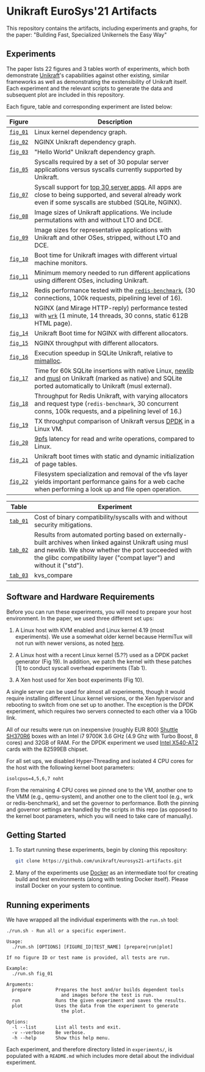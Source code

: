 # Unikraft EuroSys'21 Artifacts

This repository contains the artifacts, including experiments and graphs, for
the paper: "Building Fast, Specialized Unikernels the Easy Way"

## Experiments

The paper lists 22 figures and 3 tables worth of experiments, which both
demonstrate [Unikraft](http://unikraft.org)'s capabilities against other
existing, similar frameworks as well as demonstrating the
exstensibility of Unikraft itself.  Each experiment and the relevant scripts to
generate the data and subsequent plot are included in this repository.

Each figure, table and corresponding experiment are listed below:

| Figure                                                              | Description                                                                                                                                                                                                                   | 
|---------------------------------------------------------------------|-------------------------------------------------------------------------------------------------------------------------------------------------------------------------------------------------------------------------------|
| [`fig_01`](/experiments/fig_01_linux-deps/README.md)                | Linux kernel dependency graph.                                                                                                                                                                                                |
| [`fig_02`](/experiments/fig_02_unikraft-nginx-deps/README.md)       | NGINX Unikraft dependency graph.                                                                                                                                                                                              |
| [`fig_03`](/experiments/fig_03_unikraft-helloworld-deps/README.md)  | "Hello World" Unikraft dependency graph.                                                                                                                                                                                      |
| [`fig_05`](/experiments/fig_05_syscall-heatmap/README.md)           | Syscalls required by a set of 30 popular server applications versus syscalls currently supported by Unikraft.                                                                                                                 |
| [`fig_07`](/experiments/fig_07_syscall-support/README.md)           | Syscall support for [top 30 server apps](https://popcon.debian.org/). All apps are close to being supported, and several already work even if some syscalls are stubbed (SQLite, NGINX).                                      |
| [`fig_08`](/experiments/fig_08_unikraft-image-size/README.md)       | Image sizes of Unikraft applications.  We include  permutations with and without LTO and DCE.                                                                                                                                 |
| [`fig_09`](/experiments/fig_09_compare-image-size/README.md)        | Image sizes for representative applications with Unikraft and other OSes, stripped, without LTO and DCE.                                                                                                                      |
| [`fig_10`](/experiments/fig_10_unikraft-boot/README.md)             | Boot time for Unikraft images with different virtual machine monitors.                                                                                                                                                        |
| [`fig_11`](/experiments/fig_11_compare-min-mem/README.md)           | Minimum memory needed to run different applications using different OSes, including Unikraft.                                                                                                                                 |
| [`fig_12`](/experiments/fig_12_redis-perf/README.md)                | Redis performance tested with the [`redis-benchmark`](https://github.com/redis/redis/blob/2.2/src/redis-benchmark.c), (30 connections, 100k requests, pipelining level of 16).                                                |
| [`fig_13`](/experiments/fig_13_nginx-perf/README.md)                | NGINX (and Mirage HTTP-reply) performance tested with [`wrk`](https://github.com/wg/wrk) (1 minute, 14 threads, 30 conns, static 612B HTML page).                                                                             |
| [`fig_14`](/experiments/fig_14_unikraft-nginx-alloc-boot/README.md) | Unikraft Boot time for NGINX with different allocators.                                                                                                                                                                       |
| [`fig_15`](/experiments/fig_15_unikraft-nginx-throughput/README.md) | NGINX throughput with different allocators.                                                                                                                                                                                   |
| [`fig_16`](/experiments/fig_16_unikraft-sqlite-alloc/README.md)     | Execution speedup in SQLite Unikraft, relative to [mimalloc](https://github.com/microsoft/mimalloc).                                                                                                                          |
| [`fig_17`](/experiments/fig_17_unikraft-sqlite-libc/README.md)      | Time for 60k SQLite insertions with native Linux, [newlib](https://sourceware.org/newlib/) and [musl](https://www.musl-libc.org/) on Unikraft (marked as native) and SQLite ported automatically to Unikraft (musl external). |
| [`fig_18`](/experiments/fig_18_unikraft-redis-alloc/README.md)      | Throughput for Redis Unikraft, with varying allocators and request type (`redis-benchmark`, 30 concurrent conns, 100k requests, and a pipelining level of 16.)                                                                |
| [`fig_19`](/experiments/fig_19_compare-dpdk/README.md)              | TX throughput comparison of Unikraft versus [DPDK](https://www.dpdk.org/) in a Linux VM.                                                                                                                                      |
| [`fig_20`](/experiments/fig_20_compare-9pfs/README.md)              | [9pfs](https://xenbits.xen.org/docs/unstable/misc/9pfs.html) latency for read and write operations, compared to Linux.                                                                                                        |
| [`fig_21`](/experiments/fig_21_unikraft-boot-pages/README.md)       | Unikraft boot times with static and dynamic initialization of page tables.                                                                                                                                                    |
| [`fig_22`](/experiments/fig_22_compare-vfs/README.md)               | Filesystem specialization and removal of the vfs layer yields important performance gains for a web cache when performing a look up and file open operation.                                                                  |

| Table                                                        | Experiment                                                                                                                                                                                                                           |
|--------------------------------------------------------------|--------------------------------------------------------------------------------------------------------------------------------------------------------------------------------------------------------------------------------------|
| [`tab_01`](/experiments/tab_01_bincompat-syscalls/README.md) | Cost of binary compatibility/syscalls with and without security mitigations.                                                                                                                                                         |
| [`tab_02`](/experiments/tab_02_abi/README.md)                | Results from automated porting based on externally-built archives when linked against Unikraft using musl and newlib. We show whether the port succeeded with the glibc compatibility layer ("compat layer") and without it ("std"). |
| [`tab_03`](/experiments/tab_03_kvs_compare/README.md)        | kvs_compare                                                                                                                                                                                                                          |


## Software and Hardware Requirements

Before you can run these experiments, you will need to prepare your host
environment. In the paper, we used three different set ups:

 1. A Linux host with KVM enabled and Linux kernel 4.19 (most
    experiments). We use a somewhat older kernel because HermiTux will
    not run with newer versions, as noted [here](https://github.com/ssrg-vt/hermitux/issues/12).
 
 2. A Linux host with a recent Linux kernel (5.??) used as a DPDK packet     generator (Fig 19). In addition, we patch the kernel with these patches [1] to conduct syscall overhead experiments (Tab 1).
 
 3. A Xen host used for Xen boot experiments (Fig 10). 

A single server can be used for almost all experiments, though it would require installing different Linux kernel versions, or the Xen hypervisor and rebooting to switch from one set up to another. The exception is the DPDK experiment, which requires two servers connected to each other via a 10Gb link.

All of our results were run on inexpensive (roughly EUR 800) [Shuttle SH370R6](http://global.shuttle.com/products/productsDetail?productId=2265) boxes with an Intel i7 9700K 3.6 GHz (4.9 Ghz with Turbo Boost, 8 cores) and 32GB of RAM. For the DPDK experiment we used [Intel X540-AT2](https://ark.intel.com/content/www/us/en/ark/products/60020/intel-ethernet-controller-x540-at2.html) cards with the 82599EB chipset.

For all set ups, we disabled Hyper-Threading and isolated 4 CPU cores for the host with the following kernel boot parameters:

`isolcpus=4,5,6,7 noht`

From the remaining 4 CPU cores we pinned one to the VM, another one to the VMM (e.g., qemu-system), and another one to the client tool (e.g., wrk or redis-benchmark), and set the governor to performance. Both the pinning and governor settings are handled by the scripts in this repo (as opposed to the kernel boot parameters, which you will need to take care of manually).	







## Getting Started

1. To start running these experiments, begin by cloning this repository:
   ```bash
   git clone https://github.com/unikraft/eurosys21-artifacts.git
   ```

2. Many of the experiments use [Docker](https://docs.docker.com/get-docker/) as an intermediate tool for creating
   build and test environments (along with testing Docker itself).  Please
	 install Docker on your system to continue.

## Running experiments

We have wrapped all the individual experiments with the `run.sh` tool:

```
./run.sh - Run all or a specific experiment.

Usage:
  ./run.sh [OPTIONS] [FIGURE_ID|TEST_NAME] [prepare|run|plot]

If no figure ID or test name is provided, all tests are run.

Example:
  ./run.sh fig_01

Arguments:
  prepare         Prepares the host and/or builds dependent tools
                    and images before the test is run.
  run             Runs the given experiment and saves the results.
  plot            Uses the data from the experiment to generate
                    the plot.

Options:
  -l --list       List all tests and exit.
  -v --verbose    Be verbose.
  -h --help       Show this help menu.
```

Each experiment, and therefore directory listed in `experiments/`, is populated
with a `README.md` which includes more detail about the individual experiment.

<!--

# System requirements

```
apt install -y  curl python3 python3-click python3-tabulate \
		git python3-numpy python3-matplotlib musl-tools \
		texlive-fonts-recommended texlive-fonts-extra \
		dvipng qemu-system-x86 redis-utils socat \
		uuid-runtime bridge-utils net-tools gawk \
		qemu-utils
```

Experiments which require host precision (and therefore `ukbench`):

 * `14_redis-perf`;
 * `15_nginx-perf`;
-->
